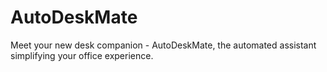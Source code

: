 # AutoDeskMate
Meet your new desk companion - AutoDeskMate, the automated assistant simplifying your office experience.
